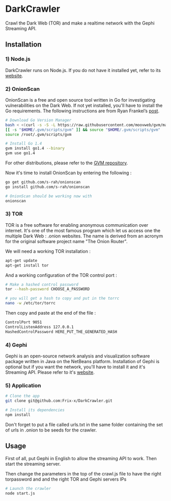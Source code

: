 # DarkCrawler

Crawl the Dark Web (TOR) and make a realtime network with the Gephi Streaming API.

## Installation

### 1) Node.js

DarkCrawler runs on Node.js. If you do not have it installed yet, refer to its [website](http://nodejs.org/).

### 2) OnionScan

OnionScan is a free and open source tool written in Go for investigating vulnerabilities on the Dark Web. If not yet installed, you'll have to install the Go requirements. The following instructions are from Ryan Frankel’s [post](http://www.hostingadvice.com/how-to/install-golang-on-ubuntu/).

```bash
# Download Go Version Manager
bash < <(curl -s -S -L https://raw.githubusercontent.com/moovweb/gvm/master/binscripts/gvm-installer)
[[ -s "$HOME/.gvm/scripts/gvm" ]] && source "$HOME/.gvm/scripts/gvm"
source /root/.gvm/scripts/gvm

# Install Go 1.4
gvm install go1.4 --binary
gvm use go1.4
```

For other distributions, please refer to the [GVM repository](https://github.com/moovweb/gvm).

Now it's time to install OnionScan by entering the following :

```bash
go get github.com/s-rah/onionscan
go install github.com/s-rah/onionscan

# OnionScan should be working now with
onionscan
```

### 3) TOR

TOR is a free software for enabling anonymous communication over internet. It's one of the most famous program which let us access one the multiple Dark Web : .onion websites. The name is derived from an acronym for the original software project name "The Onion Router".

We will need a working TOR installation :

```bash
apt-get update
apt-get install tor
```

And a working configuration of the TOR control port :

```bash
# Make a hashed control password
tor --hash-password CHOOSE_A_PASSWORD

# you will get a hash to copy and put in the torrc
nano -w /etc/tor/torrc
```

Then copy and paste at the end of the file :

```bash
ControlPort 9051
ControlListenAddress 127.0.0.1
HashedControlPassword HERE_PUT_THE_GENERATED_HASH
```

### 4) Gephi

Gephi is an open-source network analysis and visualization software package written in Java on the NetBeans platform.
Installation of Gephi is optional but if you want the network, you'll have to install it and it's Streaming API. Please refer to it's [website](https://gephi.org/).

### 5) Application

```bash
# Clone the app
git clone git@github.com:Frix-x/DarkCrawler.git

# Install its dependencies
npm install
```

Don't forget to put a file called urls.txt in the same folder containing the set of urls in .onion to be seeds for the crawler.

## Usage

First of all, put Gephi in English to allow the streaming API to work. Then start the streaming server.

Then change the parameters in the top of the crawl.js file to have the right torpassword and and the right TOR and Gephi servers IPs

```bash
# Launch the crawler
node start.js
```
